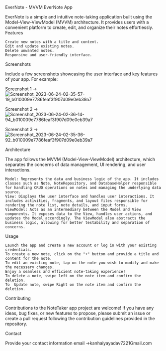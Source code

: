 EverNote - MVVM  EverNote App

EverNote is a simple and intuitive note-taking application built using the Model-View-ViewModel (MVVM) architecture. It provides users with a convenient platform to create, edit, and organize their notes effortlessly.
Features

    Create new notes with a title and content.
    Edit and update existing notes.
    Delete unwanted notes.
    Responsive and user-friendly interface.

Screenshots

Include a few screenshots showcasing the user interface and key features of your app. For example:

Screenshot 1  -> ![Screenshot_2023-06-24-02-35-57-19_b010009e7786feaf3f907d09e0eb39a7](https://github.com/jester-sys/EverNote-Android-App/assets/115554090/551dd12f-63bc-44f8-b51f-9150978a184b)

Screenshot 2 ->  ![Screenshot_2023-06-24-02-36-14-94_b010009e7786feaf3f907d09e0eb39a7](https://github.com/jester-sys/EverNote-Android-App/assets/115554090/d28af497-56d6-4ab7-be4b-1245c04dd076)

Screenshot 3 -> ![Screenshot_2023-06-24-02-35-36-92_b010009e7786feaf3f907d09e0eb39a7](https://github.com/jester-sys/EverNote-Android-App/assets/115554090/d774630e-5774-4b76-bfd8-b9ee70995205)


Architecture

The app follows the MVVM (Model-View-ViewModel) architecture, which separates the concerns of data management, UI rendering, and user interactions.

    Model: Represents the data and business logic of the app. It includes classes such as Note, NoteRepository, and DatabaseHelper responsible for handling CRUD operations on notes and managing the underlying data source.
    View: Displays the user interface and handles user interactions. It includes activities, fragments, and layout files responsible for rendering the note list, note details, and input forms.
    ViewModel: Acts as an intermediary between the Model and View components. It exposes data to the View, handles user actions, and updates the Model accordingly. The ViewModel also abstracts the business logic, allowing for better testability and separation of concerns.

Usage

    Launch the app and create a new account or log in with your existing credentials.
    To create a new note, click on the "+" button and provide a title and content for the note.
    To edit an existing note, tap on the note you wish to modify and make the necessary changes.
    Enjoy a seamless and efficient note-taking experience!
    To delete a note, swipe left on the note item and confirm the deletion.
    To  Update note, swipe Right on the note item and confirm the deletion.

Contributing

Contributions to the NoteTaker app project are welcome! If you have any ideas, bug fixes, or new features to propose, please submit an issue or create a pull request following the contribution guidelines provided in the repository.

Contact

Provide your contact information  email ->kanhaiyayadav7221Gmail.com
